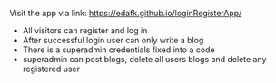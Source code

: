 Visit the app via link: https://edafk.github.io/loginRegisterApp/

- All visitors can register and log in
- After successful login user can only write a blog
- There is a superadmin credentials fixed into a code
- superadmin can post blogs, delete all users blogs and delete any registered user

